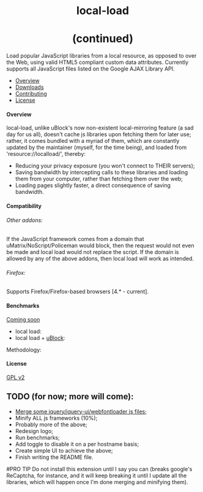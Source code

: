 <h1 align="center">local-load</h1>
<h1 align="center">(continued)</h1>

Load popular JavaScript libraries from a local resource, as opposed to over the Web, using valid HTML5 compliant custom data attributes. Currently supports all JavaScript files listed on the Google AJAX Library API.

* [Overview](#overview)
* [Downloads](#downloads)
* [Contributing](#contributing)
* [License](#license)

#### Overview
local-load, unlike uBlock's now non-existent local-mirroring feature (a sad day for us all), doesn't cache js libraries upon fetching them for later use; rather, it comes bundled with a myriad of them, which are constantly updated by the maintainer (myself, for the time being), and loaded from 'resource://localload/', thereby:
* Reducing your privacy exposure (you won't connect to THEIR servers);
* Saving bandwidth by intercepting calls to these libraries and loading them from your computer, rather than fetching them over the web;
* Loading pages slightly faster, a direct consequence of saving bandwidth.

#### Compatibility
###### Other addons:
If the JavaScript framework comes from a domain that uMatrix/NoScript/Policeman would block, then the request would not even be made and local load would not replace the script. If the domain is allowed by any of the above addons, then local load will work as intended.
###### Firefox:
Supports Firefox/Firefox-based browsers [4.* - current].

#### Benchmarks
[Coming soon](https://github.com/gorhill/uBlock/wiki/Reference-benchmark)

* local load:
* local load + [uBlock](https://github.com/gorhill/uBlock):

Methodology:

#### License
[GPL v2](https://github.com/CrisBRM/local-load/blob/master/README.md)




## TODO (for now; more will come):
* [Merge some jquery/jquery-ui/webfontloader js files](https://github.com/dfsq/compressJS.sh);
* Minify ALL js frameworks (10%);
* Probably more of the above;
* Redesign logo;
* Run benchmarks;
* Add toggle to disable it on a per hostname basis;
* Create simple UI to achieve the above;
* Finish writing the README file.

#PRO TIP 
Do not install this extension until I say you can (breaks google's ReCaptcha, for instance, and it will keep breaking it until I update all the libraries, which will happen once I'm done merging and minifying them).
